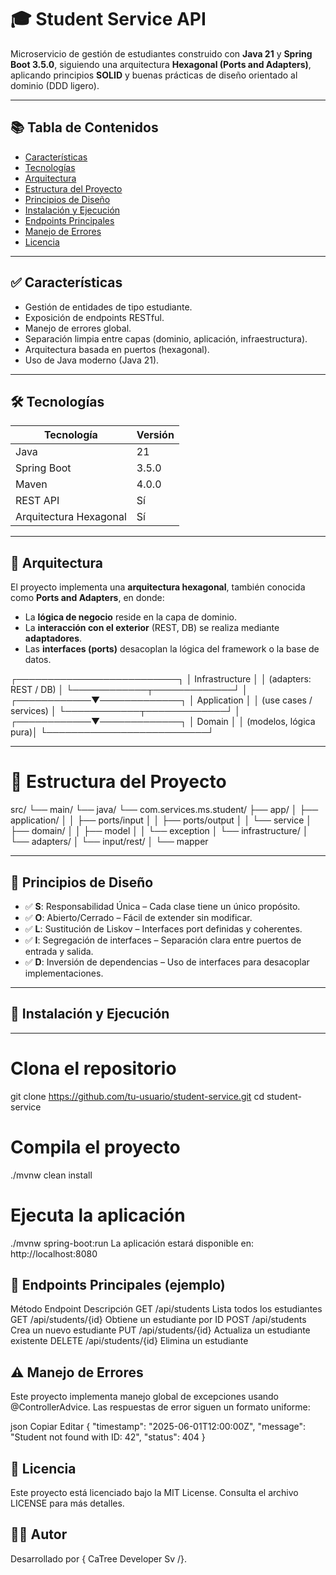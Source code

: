# 🎓 Student Service API

Microservicio de gestión de estudiantes construido con **Java 21** y **Spring Boot 3.5.0**, 
siguiendo una arquitectura **Hexagonal (Ports and Adapters)**, aplicando principios **SOLID** 
y buenas prácticas de diseño orientado al dominio (DDD ligero).

---

## 📚 Tabla de Contenidos

- [Características](#características)
- [Tecnologías](#tecnologías)
- [Arquitectura](#arquitectura)
- [Estructura del Proyecto](#estructura-del-proyecto)
- [Principios de Diseño](#principios-de-diseño)
- [Instalación y Ejecución](#instalación-y-ejecución)
- [Endpoints Principales](#endpoints-principales)
- [Manejo de Errores](#manejo-de-errores)
- [Licencia](#licencia)

---

## ✅ Características

- Gestión de entidades de tipo estudiante.
- Exposición de endpoints RESTful.
- Manejo de errores global.
- Separación limpia entre capas (dominio, aplicación, infraestructura).
- Arquitectura basada en puertos (hexagonal).
- Uso de Java moderno (Java 21).

---

## 🛠 Tecnologías

| Tecnología         | Versión     |
|--------------------|-------------|
| Java               | 21          |
| Spring Boot        | 3.5.0       |
| Maven              | 4.0.0       |
| REST API           | Sí          |
| Arquitectura Hexagonal | Sí     |

---

## 🧱 Arquitectura

El proyecto implementa una **arquitectura hexagonal**, también conocida como **Ports and Adapters**, en donde:

- La **lógica de negocio** reside en la capa de dominio.
- La **interacción con el exterior** (REST, DB) se realiza mediante **adaptadores**.
- Las **interfaces (ports)** desacoplan la lógica del framework o la base de datos.

┌──────────────────────────┐
│ Infrastructure │
│ (adapters: REST / DB) │
└────────────┬─────────────┘
│
┌────────────▼─────────────┐
│ Application │
│ (use cases / services) │
└────────────┬─────────────┘
│
┌────────────▼─────────────┐
│ Domain │
│ (modelos, lógica pura)│
└──────────────────────────┘

---

# 📂 Estructura del Proyecto

src/
└── main/
└── java/
└── com.services.ms.student/
├── app/
│ ├── application/
│ │ ├── ports/input
│ │ ├── ports/output
│ │ └── service
│ ├── domain/
│ │ ├── model
│ │ └── exception
│ └── infrastructure/
│ └── adapters/
│ └── input/rest/
│ └── mapper

---

## 🧠 Principios de Diseño

- ✅ **S**: Responsabilidad Única – Cada clase tiene un único propósito.
- ✅ **O**: Abierto/Cerrado – Fácil de extender sin modificar.
- ✅ **L**: Sustitución de Liskov – Interfaces port definidas y coherentes.
- ✅ **I**: Segregación de interfaces – Separación clara entre puertos de entrada y salida.
- ✅ **D**: Inversión de dependencias – Uso de interfaces para desacoplar implementaciones.

---

## 🚀 Instalación y Ejecución

---

# Clona el repositorio
git clone https://github.com/tu-usuario/student-service.git
cd student-service

# Compila el proyecto
./mvnw clean install

# Ejecuta la aplicación
./mvnw spring-boot:run
La aplicación estará disponible en: http://localhost:8080

## 🔗 Endpoints Principales (ejemplo)

Método	Endpoint	Descripción
GET	/api/students	Lista todos los estudiantes
GET	/api/students/{id}	Obtiene un estudiante por ID
POST	/api/students	Crea un nuevo estudiante
PUT	/api/students/{id}	Actualiza un estudiante existente
DELETE	/api/students/{id}	Elimina un estudiante

## ⚠️ Manejo de Errores
Este proyecto implementa manejo global de excepciones usando @ControllerAdvice. Las respuestas de error siguen un formato uniforme:

json
Copiar
Editar
{
  "timestamp": "2025-06-01T12:00:00Z",
  "message": "Student not found with ID: 42",
  "status": 404
}

## 🪪 Licencia
Este proyecto está licenciado bajo la MIT License. Consulta el archivo LICENSE para más detalles.

## 👨‍💻 Autor
Desarrollado por { CaTree Developer Sv /}.

